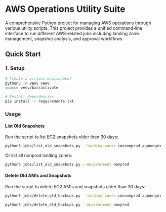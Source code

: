 # AWS Operations Utility Suite

A comprehensive Python project for managing AWS operations through various utility scripts. This project provides a unified command-line interface to run different AWS-related jobs including landing zone management, snapshot analysis, and approval workflows.

## Quick Start

### 1. Setup

```bash
# Create a virtual environment
python3 -m venv venv
source venv/bin/activate

# Install dependencies
pip install -r requirements.txt
```

### Usage

#### List Old Snapshots

Run the script to list EC2 snapshots older than 30 days:

```bash
python3 jobs/list_old_snapshots.py --landing-zones cmsnonprod appnonprod
```

Or list all nonprod landing zones:

```bash
python3 jobs/list_old_snapshots.py --environment nonprod
```

#### Delete Old AMIs and Snapshots

Run the script to delete EC2 AMIs and snapshots older than 30 days:

```bash
python3 jobs/delete_old_backups.py --landing-zones cmsnonprod appnonprod
```

```bash
python3 jobs/delete_old_backups.py --environment nonprod
```
